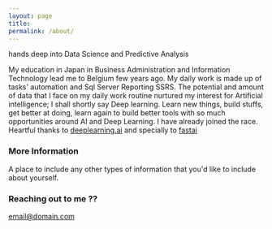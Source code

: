 ```yaml
---
layout: page
title: 
permalink: /about/
---
```


hands deep into Data Science and Predictive Analysis

My education in Japan in Business Administration and Information Technology lead me to Belgium few years ago.  My daily work is made up of tasks' automation and Sql Server Reporting SSRS. The potential and amount of data that I face on my daily work routine nurtured my interest for Artificial intelligence; I shall shortly  say Deep learning. 
      Learn new things, build stuffs, get better at doing, learn again to build better tools with so much opportunities around AI and Deep Learning. I have already joined the race.
Heartful thanks to [deeplearning.ai](www.deeplearning.ai) and specially to [fastai](www.fast.ai)

### More Information

A place to include any other types of information that you'd like to include about yourself.

### Reaching out to me ??

[email@domain.com](mailto:email@domain.com)
